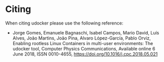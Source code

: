 # Citing

When citing udocker please use the following reference:

* Jorge Gomes, Emanuele Bagnaschi, Isabel Campos, Mario David, Luís Alves, João Martins, João Pina,
Alvaro López-García, Pablo Orviz, Enabling rootless Linux Containers in multi-user environments:
The udocker tool, Computer Physics Communications, Available online 6 June 2018,
ISSN 0010-4655, <https://doi.org/10.1016/j.cpc.2018.05.021>
